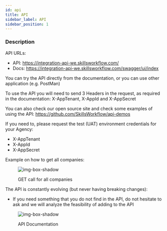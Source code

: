 ```yaml
---
id: api
title: API
sidebar_label: API
sidebar_position: 1
---
```


### Description

API URLs:

- API: https://integration-api-we.skillsworkflow.com/
- Docs: https://integration-api-we.skillsworkflow.com/swagger/ui/index

You can try the API directly from the documentation, or you can use other application (e.g. PostMan)

To use the API you will need to send 3 Headers in the request, as required in the documentation: X-AppTenant, X-AppId and X-AppSecret

You can also check our open source site and check some examples of using the API: https://github.com/SkillsWorkflow/api-demos

If you need to, please request the test (UAT) environment credentials for your Agency:

- X-AppTenant
- X-AppId
- X-AppSecret

Example on how to get all companies:

<figure>

![img-box-shadow](/img/integrations/technical1.png)

<figcaption>GET call for all companies </figcaption>
</figure>

The API is constantly evolving (but never having breaking changes):

- If you need something that you do not find in the API, do not hesitate to ask and we will analyze the feasibility of adding to the API

<figure>

![img-box-shadow](/img/integrations/technical2.png)

<figcaption>API Documentation</figcaption>
</figure>
